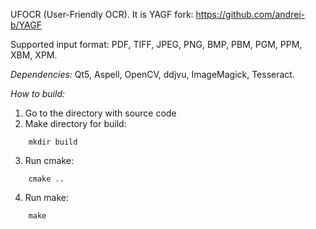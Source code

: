 UFOCR (User-Friendly OCR). It is YAGF fork: https://github.com/andrei-b/YAGF

Supported input format: PDF, TIFF, JPEG, PNG, BMP, PBM, PGM, PPM, XBM, XPM.

*Dependencies:* Qt5, Aspell, OpenCV, ddjvu, ImageMagick, Tesseract.

*How to build:*
1) Go to the directory with source code
2) Make directory for build:
```
    mkdir build
```
3) Run cmake:
```
    cmake ..
```    
4) Run make:
```
    make
```    
